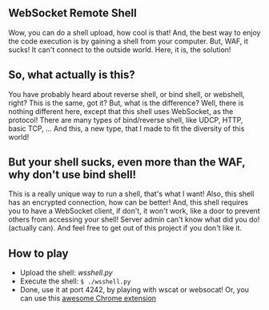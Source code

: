 ## WebSocket Remote Shell

Wow, you can do a shell upload, how cool is that! And, the best way to enjoy the code execution is by gaining a shell from your computer. But, WAF, it sucks! It can't connect to the outside world. Here, it is, the solution!

## So, what actually is this?

You have probably heard about reverse shell, or bind shell, or webshell, right? This is the same, got it? But, what is the difference? Well, there is nothing different here, except that this shell uses WebSocket, as the protocol! There are many types of bind/reverse shell, like UDCP, HTTP, basic TCP, ... And this, a new type, that I made to fit the diversity of this world!

## But your shell sucks, even more than the WAF, why don't use bind shell!

This is a really unique way to run a shell, that's what I want! Also, this shell has an encrypted connection, how can be better! And, this shell requires you to have a WebSocket client, if don't, it won't work, like a door to prevent others from accessing your shell! Server admin can't know what did you do! (actually can). And feel free to get out of this project if you don't like it.

## How to play

- Upload the shell: *wsshell.py*
- Execute the shell: `$ ./wsshell.py`
- Done, use it at port 4242, by playing with wscat or websocat! Or, you can use this [awesome Chrome extension](https://chrome.google.com/webstore/detail/simple-websocket-client/pfdhoblngboilpfeibdedpjgfnlcodoo)
